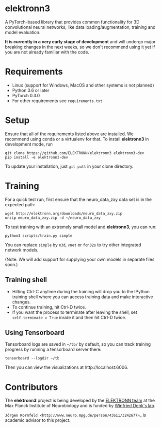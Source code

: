 # elektronn3

A PyTorch-based library that provides common functionality for 3D
convolutional neural networks, like data loading/augmentation,
training and model evaluation.

**It is currently in a very early stage of development** and will
undergo major breaking changes in the next weeks, so we don't
recommend using it yet if you are not already familiar with the code.


# Requirements

- Linux (support for Windows, MacOS and other systems is not planned)
- Python 3.6 or later
- PyTorch 0.3.0
- For other requirements see `requirements.txt`


# Setup

Ensure that all of the requirements listed above are installed.
We recommend using conda or a virtualenv for that.
To install **elektronn3** in development mode, run

    git clone https://github.com/ELEKTRONN/elektronn3 elektronn3-dev
    pip install -e elektronn3-dev

To update your installation, just `git pull` in your clone
directory.

# Training

For a quick test run, first ensure that the neuro_data_zxy data set is
in the expected path:

    wget http://elektronn.org/downloads/neuro_data_zxy.zip
    unzip neuro_data_zxy.zip -d ~/neuro_data_zxy

To test training with an extremely small model and **elektronn3**,
you can run:

    python3 scripts/train.py simple

You can replace `simple` by `n3d`, `vnet` or ``fcn32s`` to try other
integrated network models.

(Note: We will add support for supplying your own models in separate files
soon.)


## Training shell

- Hitting Ctrl-C anytime during the training will drop you to the
IPython training shell where you can access training data and make interactive
changes.
- To continue training, hit Ctrl-D twice.
- If you want the process to terminate after leaving the shell, set
`self.terminate = True` inside it and then hit Ctrl-D twice.


## Using Tensorboard

Tensorboard logs are saved in `~/tb/` by default, so you can track training
progress by running a tensorboard server there:

    tensorboard --logdir ~/tb

Then you can view the visualizations at http://localhost:6006.


# Contributors


The **elektronn3** project is being developed by the
[ELEKTRONN team](https://github.com/orgs/ELEKTRONN/people) at the
Max Planck Institute of Neurobiology and is funded by
[Winfried Denk's lab](http://www.neuro.mpg.de/denk).

`Jörgen Kornfeld <http://www.neuro.mpg.de/person/43611/3242677>`_
is academic advisor to this project.
